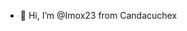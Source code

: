 - 👋 Hi, I’m @Imox23 from Candacuchex


<!---
Imox23/Imox23 is a ✨ special ✨ repository because its `README.md` (this file) appears on your GitHub profile.
You can click the Preview link to take a look at your changes.
--->
